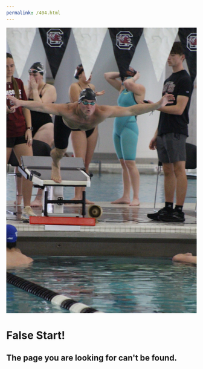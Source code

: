 ```yaml
---
permalink: /404.html
---
```

![Logo](/images/404.JPEG)

# False Start!

## The page you are looking for can't be found.
